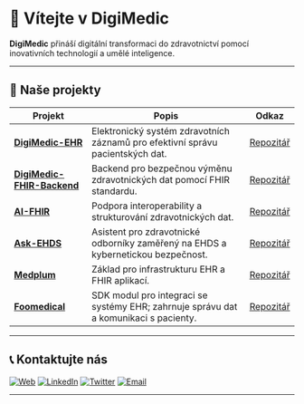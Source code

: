 # 👋 Vítejte v DigiMedic

**DigiMedic** přináší digitální transformaci do zdravotnictví pomocí inovativních technologií a umělé inteligence.

---

## 🚀 Naše projekty

| Projekt | Popis | Odkaz |
|---------|-------|-------|
| **[DigiMedic-EHR](https://github.com/DigiMedic/DigiMedic-EHR)** | Elektronický systém zdravotních záznamů pro efektivní správu pacientských dat. | [Repozitář](https://github.com/DigiMedic/DigiMedic-EHR) |
| **[DigiMedic-FHIR-Backend](https://github.com/DigiMedic/DigiMedic-FHIR-Backend)** | Backend pro bezpečnou výměnu zdravotnických dat pomocí FHIR standardu. | [Repozitář](https://github.com/DigiMedic/DigiMedic-FHIR-Backend) |
| **[AI-FHIR](https://github.com/DigiMedic/AI-FHIR)** | Podpora interoperability a strukturování zdravotnických dat. | [Repozitář](https://github.com/DigiMedic/AI-FHIR) |
| **[Ask-EHDS](https://github.com/DigiMedic/Ask-EHDS)** | Asistent pro zdravotnické odborníky zaměřený na EHDS a kybernetickou bezpečnost. | [Repozitář](https://github.com/DigiMedic/Ask-EHDS) |
| **[Medplum](https://github.com/DigiMedic/medplum)** | Základ pro infrastrukturu EHR a FHIR aplikací. | [Repozitář](https://github.com/DigiMedic/medplum) |
| **[Foomedical](https://github.com/DigiMedic/foomedical)** | SDK modul pro integraci se systémy EHR; zahrnuje správu dat a komunikaci s pacienty. | [Repozitář](https://github.com/DigiMedic/foomedical) |

---

## 📞 Kontaktujte nás

[![Web](https://img.shields.io/badge/Web-digimedic.cz-blue)](https://www.digimedic.cz)
[![LinkedIn](https://img.shields.io/badge/LinkedIn-DigiMedic-blue)](https://www.linkedin.com/company/digimedi-cz/)
[![Twitter](https://img.shields.io/badge/Twitter-@digimedic-blue)](https://twitter.com/digimedic)
[![Email](https://img.shields.io/badge/Email-info@digimedic.cz-blue)](mailto:info@digimedic.cz)

---

